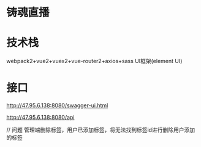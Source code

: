 # 铸魂直播



# 技术栈
webpack2+vue2+vuex2+vue-router2+axios+sass UI框架(element UI)

# 接口
http://47.95.6.138:8080/swagger-ui.html

http://47.95.6.138:8080/api


// 问题
管理端删除标签，用户已添加标签，将无法找到标签id进行删除用户添加的标签